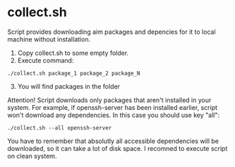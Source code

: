 # collect.sh
Script provides downloading aim packages and depencies for it to local machine without installation.

1. Copy collect.sh to some empty folder.
2. Execute command:
```
./collect.sh package_1 package_2 package_N
```
3. You will find packages in the folder

Attention! Script downloads only packages that aren't installed in your system. For example, if openssh-server has been installed earlier, script won't download any dependencies. In this case you should use key "all":

```
./collect.sh --all openssh-server
```

You have to remember that absolutly all accessible dependencies will be downloaded, so it can take a lot of disk space. I recomned to execute script on clean system.
